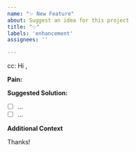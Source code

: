 ```yaml
---
name: "✨ New Feature"
about: Suggest an idea for this project
title: "✨"
labels: 'enhancement'
assignees: ''

---
```

<!-- These comments automatically delete -->
<!-- @ mention users who should be in the loop next to cc: -->
cc: 
Hi <!--add intended user-->,
  
**Pain:**
<!-- Explain the pain you are experiencing -->

**Suggested Solution:**
<!-- Describe the solution you'd like -->

<!--Add GitHub tasks-->
- [ ] ...
- [ ] ...

**Additional Context**
<!-- Add any other context or screenshots about the feature request here. -->

Thanks!

